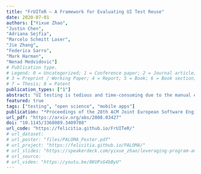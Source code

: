 ```yaml
---
title: "FrUITeR – A Framework for Evaluating UI Test Reuse"
date: 2020-07-01
authors: ["Yixue Zhao", 
"Justin Chen", 
"Adriana Sejfia", 
"Marcelo Schmitt Laser", 
"Jie Zhang", 
"Federica Sarro", 
"Mark Harman", 
"Nenad Medvidovic"]
# Publication type.
# Legend: 0 = Uncategorized; 1 = Conference paper; 2 = Journal article;
# 3 = Preprint / Working Paper; 4 = Report; 5 = Book; 6 = Book section;
# 7 = Thesis; 8 = Patent
publication_types: ["1"]
abstract: "UI testing is tedious and time-consuming due to the manual effort required. Recent research has explored opportunities for reusing existing UI tests from an app to automatically generate new tests for other apps. However, the evaluation of such techniques currently remains manual, unscalable, and unreproducible, which can waste effort and impede progress in this emerging area. We introduce FrUITeR, a framework that automatically evaluates UI test reuse in a reproducible way. We apply FrUITeR to existing test-reuse techniques on a uniform benchmark we established, resulting in 11,917 test reuse cases from 20 apps. We report several key findings aimed at improving UI test reuse that are missed by existing work."
featured: true
tags: ["testing", "open science", "mobile apps"]
publication: "*Proceedings of the 28th ACM Joint European Software Engineering Conference and Symposium on the Foundations of Software Engineering* (**ESEC/FSE**), acceptance rate: **28%** = 101/360"
url_pdf: "https://arxiv.org/abs/2008.03427"
doi: "10.1145/3368089.3409708"
url_code: "https://felicitia.github.io/FrUITeR/"
# url_dataset:
# url_poster: "files/PALOMA_Poster.pdf"
# url_project: "https://felicitia.github.io/PALOMA/"
# url_slides: "https://speakerdeck.com/yixue_zhao/leveraging-program-analysis-to-reduce-user-perceived-latency-in-mobile-applications"
# url_source:
# url_video: "https://youtu.be/8KUPsG4bByU"
---
```



